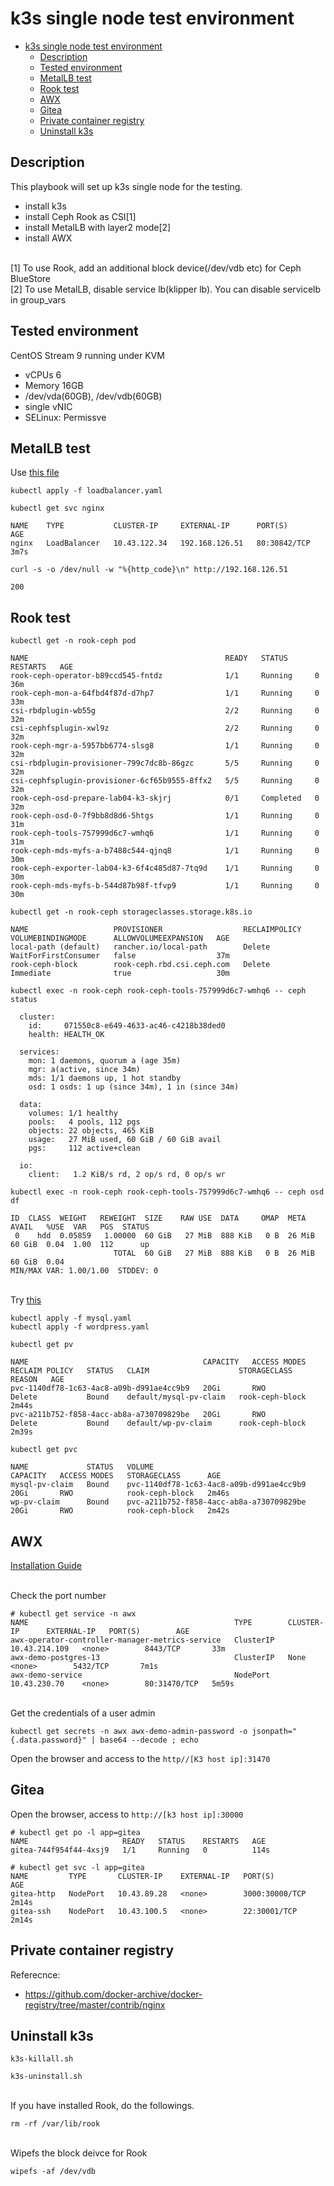 # k3s single node test environment

- [k3s single node test environment](#k3s-single-node-test-environment)
  - [Description](#description)
  - [Tested environment](#tested-environment)
  - [MetalLB test](#metallb-test)
  - [Rook test](#rook-test)
  - [AWX](#awx)
  - [Gitea](#gitea)
  - [Private container registry](#private-container-registry)
  - [Uninstall k3s](#uninstall-k3s)

## Description

This playbook will set up k3s single node for the testing.
- install k3s
- install Ceph Rook as CSI[1]
- install MetalLB with layer2 mode[2]
- install AWX

<br>[1] To use Rook, add an additional block device(/dev/vdb etc) for Ceph BlueStore
<br>[2] To use MetalLB, disable service lb(klipper lb). You can disable servicelb in group_vars

## Tested environment

CentOS Stream 9 running under KVM
- vCPUs 6
- Memory 16GB
- /dev/vda(60GB), /dev/vdb(60GB)
- single vNIC
- SELinux: Permissve

## MetalLB test

Use [this file](./k8s_test_yaml/loadbalancer.yaml)

```text
kubectl apply -f loadbalancer.yaml 
```

```text
kubectl get svc nginx 

NAME    TYPE           CLUSTER-IP     EXTERNAL-IP      PORT(S)        AGE
nginx   LoadBalancer   10.43.122.34   192.168.126.51   80:30842/TCP   3m7s
```

```text
curl -s -o /dev/null -w "%{http_code}\n" http://192.168.126.51 

200
```

## Rook test

```text
kubectl get -n rook-ceph pod

NAME                                            READY   STATUS      RESTARTS   AGE
rook-ceph-operator-b89ccd545-fntdz              1/1     Running     0          36m
rook-ceph-mon-a-64fbd4f87d-d7hp7                1/1     Running     0          33m
csi-rbdplugin-wb55g                             2/2     Running     0          32m
csi-cephfsplugin-xwl9z                          2/2     Running     0          32m
rook-ceph-mgr-a-5957bb6774-slsg8                1/1     Running     0          32m
csi-rbdplugin-provisioner-799c7dc8b-86gzc       5/5     Running     0          32m
csi-cephfsplugin-provisioner-6cf65b9555-8ffx2   5/5     Running     0          32m
rook-ceph-osd-prepare-lab04-k3-skjrj            0/1     Completed   0          32m
rook-ceph-osd-0-7f9bb8d8d6-5htgs                1/1     Running     0          31m
rook-ceph-tools-757999d6c7-wmhq6                1/1     Running     0          31m
rook-ceph-mds-myfs-a-b7488c544-qjnq8            1/1     Running     0          30m
rook-ceph-exporter-lab04-k3-6f4c485d87-7tq9d    1/1     Running     0          30m
rook-ceph-mds-myfs-b-544d87b98f-tfvp9           1/1     Running     0          30m
```

```text
kubectl get -n rook-ceph storageclasses.storage.k8s.io 

NAME                   PROVISIONER                  RECLAIMPOLICY   VOLUMEBINDINGMODE      ALLOWVOLUMEEXPANSION   AGE
local-path (default)   rancher.io/local-path        Delete          WaitForFirstConsumer   false                  37m
rook-ceph-block        rook-ceph.rbd.csi.ceph.com   Delete          Immediate              true                   30m
```

```text
kubectl exec -n rook-ceph rook-ceph-tools-757999d6c7-wmhq6 -- ceph status

  cluster:
    id:     071550c8-e649-4633-ac46-c4218b38ded0
    health: HEALTH_OK
 
  services:
    mon: 1 daemons, quorum a (age 35m)
    mgr: a(active, since 34m)
    mds: 1/1 daemons up, 1 hot standby
    osd: 1 osds: 1 up (since 34m), 1 in (since 34m)
 
  data:
    volumes: 1/1 healthy
    pools:   4 pools, 112 pgs
    objects: 22 objects, 465 KiB
    usage:   27 MiB used, 60 GiB / 60 GiB avail
    pgs:     112 active+clean
 
  io:
    client:   1.2 KiB/s rd, 2 op/s rd, 0 op/s wr
```

```text
kubectl exec -n rook-ceph rook-ceph-tools-757999d6c7-wmhq6 -- ceph osd df

ID  CLASS  WEIGHT   REWEIGHT  SIZE    RAW USE  DATA     OMAP  META    AVAIL   %USE  VAR   PGS  STATUS
 0    hdd  0.05859   1.00000  60 GiB   27 MiB  888 KiB   0 B  26 MiB  60 GiB  0.04  1.00  112      up
                       TOTAL  60 GiB   27 MiB  888 KiB   0 B  26 MiB  60 GiB  0.04                   
MIN/MAX VAR: 1.00/1.00  STDDEV: 0
```

<br>Try [this](https://github.com/rook/rook/tree/master/deploy/examples)
```text
kubectl apply -f mysql.yaml 
kubectl apply -f wordpress.yaml 
```

```
kubectl get pv

NAME                                       CAPACITY   ACCESS MODES   RECLAIM POLICY   STATUS   CLAIM                    STORAGECLASS      REASON   AGE
pvc-1140df78-1c63-4ac8-a09b-d991ae4cc9b9   20Gi       RWO            Delete           Bound    default/mysql-pv-claim   rook-ceph-block            2m44s
pvc-a211b752-f858-4acc-ab8a-a730709829be   20Gi       RWO            Delete           Bound    default/wp-pv-claim      rook-ceph-block            2m39s
```
```text
kubectl get pvc

NAME             STATUS   VOLUME                                     CAPACITY   ACCESS MODES   STORAGECLASS      AGE
mysql-pv-claim   Bound    pvc-1140df78-1c63-4ac8-a09b-d991ae4cc9b9   20Gi       RWO            rook-ceph-block   2m46s
wp-pv-claim      Bound    pvc-a211b752-f858-4acc-ab8a-a730709829be   20Gi       RWO            rook-ceph-block   2m42s
```

## AWX

[Installation Guide](https://ansible.readthedocs.io/projects/awx-operator/en/latest/installation/basic-install.html)

<br>Check the port number
```
# kubectl get service -n awx 
NAME                                              TYPE        CLUSTER-IP      EXTERNAL-IP   PORT(S)        AGE
awx-operator-controller-manager-metrics-service   ClusterIP   10.43.214.109   <none>        8443/TCP       33m
awx-demo-postgres-13                              ClusterIP   None            <none>        5432/TCP       7m1s
awx-demo-service                                  NodePort    10.43.230.70    <none>        80:31470/TCP   5m59s
```

<br>Get the credentials of a user admin
```text
kubectl get secrets -n awx awx-demo-admin-password -o jsonpath="{.data.password}" | base64 --decode ; echo
```
Open the browser and access to the `http//[K3 host ip]:31470`

## Gitea

Open the browser, access to `http://[k3 host ip]:30000`
```
# kubectl get po -l app=gitea
NAME                     READY   STATUS    RESTARTS   AGE
gitea-744f954f44-4xsj9   1/1     Running   0          114s

# kubectl get svc -l app=gitea
NAME         TYPE       CLUSTER-IP    EXTERNAL-IP   PORT(S)          AGE
gitea-http   NodePort   10.43.89.28   <none>        3000:30000/TCP   2m14s
gitea-ssh    NodePort   10.43.100.5   <none>        22:30001/TCP     2m14s
```

## Private container registry

Referecnce:
- https://github.com/docker-archive/docker-registry/tree/master/contrib/nginx
 
## Uninstall k3s

```shell
k3s-killall.sh 
```

```shell
k3s-uninstall.sh
```

<br>If you have installed Rook, do the followings.
```text
rm -rf /var/lib/rook
```

<br>Wipefs the block deivce for Rook
```shell
wipefs -af /dev/vdb 
```
